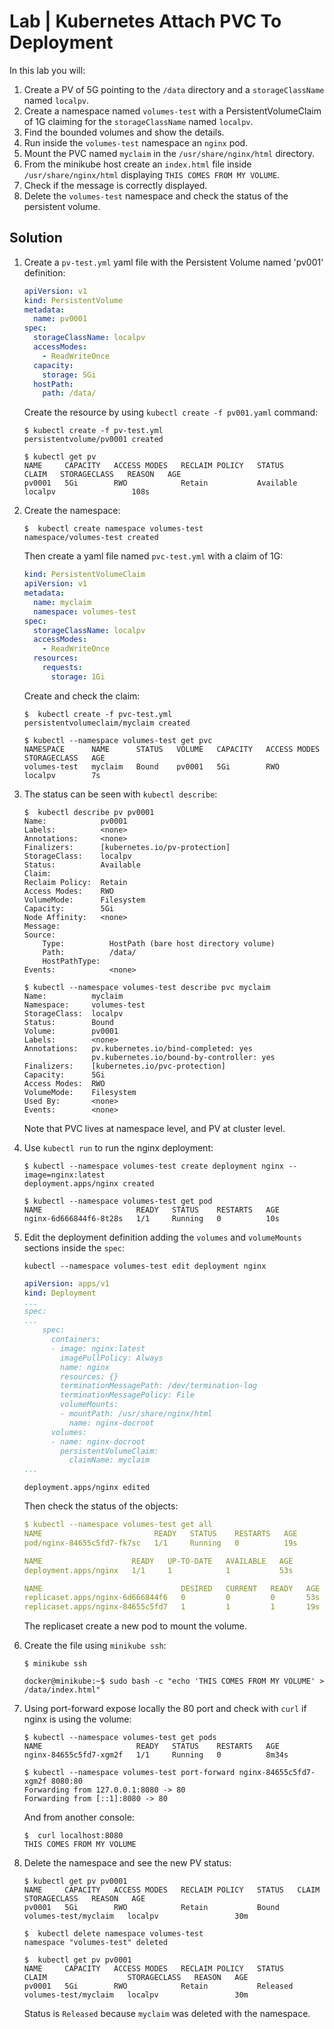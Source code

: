 # Lab | Kubernetes Attach PVC To Deployment

In this lab you will:

1. Create a PV of 5G pointing to the `/data` directory and a `storageClassName`
   named `localpv`.
2. Create a namespace named `volumes-test` with a PersistentVolumeClaim of 1G
   claiming for the `storageClassName` named `localpv`.
3. Find the bounded volumes and show the details.
4. Run inside the `volumes-test` namespace an `nginx` pod.
5. Mount the PVC named `myclaim` in the `/usr/share/nginx/html` directory.
6. From the minikube host create an `index.html` file inside
   `/usr/share/nginx/html` displaying `THIS COMES FROM MY VOLUME`.
7. Check if the message is correctly displayed.
8. Delete the `volumes-test` namespace and check the status of the persistent
   volume.

## Solution

1. Create a `pv-test.yml` yaml file with the Persistent Volume named 'pv001'
   definition:

   ```yaml
   apiVersion: v1
   kind: PersistentVolume
   metadata:
     name: pv0001
   spec:
     storageClassName: localpv
     accessModes:
       - ReadWriteOnce
     capacity:
       storage: 5Gi
     hostPath:
       path: /data/
   ```

   Create the resource by using `kubectl create -f pv001.yaml` command:

   ```console
   $ kubectl create -f pv-test.yml
   persistentvolume/pv0001 created

   $ kubectl get pv
   NAME     CAPACITY   ACCESS MODES   RECLAIM POLICY   STATUS      CLAIM   STORAGECLASS   REASON   AGE
   pv0001   5Gi        RWO            Retain           Available           localpv                 108s
   ```

2. Create the namespace:

   ```console
   $  kubectl create namespace volumes-test
   namespace/volumes-test created
   ```

   Then create a yaml file named `pvc-test.yml` with a claim of 1G:

   ```yaml
   kind: PersistentVolumeClaim
   apiVersion: v1
   metadata:
     name: myclaim
     namespace: volumes-test
   spec:
     storageClassName: localpv
     accessModes:
       - ReadWriteOnce
     resources:
       requests:
         storage: 1Gi
   ```

   Create and check the claim:

   ```console
   $  kubectl create -f pvc-test.yml
   persistentvolumeclaim/myclaim created

   $ kubectl --namespace volumes-test get pvc
   NAMESPACE      NAME      STATUS   VOLUME   CAPACITY   ACCESS MODES   STORAGECLASS   AGE
   volumes-test   myclaim   Bound    pv0001   5Gi        RWO            localpv        7s
   ```

3. The status can be seen with `kubectl describe`:

   ```console
   $  kubectl describe pv pv0001
   Name:            pv0001
   Labels:          <none>
   Annotations:     <none>
   Finalizers:      [kubernetes.io/pv-protection]
   StorageClass:    localpv
   Status:          Available
   Claim:
   Reclaim Policy:  Retain
   Access Modes:    RWO
   VolumeMode:      Filesystem
   Capacity:        5Gi
   Node Affinity:   <none>
   Message:
   Source:
       Type:          HostPath (bare host directory volume)
       Path:          /data/
       HostPathType:
   Events:            <none>

   $ kubectl --namespace volumes-test describe pvc myclaim
   Name:          myclaim
   Namespace:     volumes-test
   StorageClass:  localpv
   Status:        Bound
   Volume:        pv0001
   Labels:        <none>
   Annotations:   pv.kubernetes.io/bind-completed: yes
                  pv.kubernetes.io/bound-by-controller: yes
   Finalizers:    [kubernetes.io/pvc-protection]
   Capacity:      5Gi
   Access Modes:  RWO
   VolumeMode:    Filesystem
   Used By:       <none>
   Events:        <none>
   ```

   Note that PVC lives at namespace level, and PV at cluster level.
4. Use `kubectl run` to run the nginx deployment:

   ```console
   $ kubectl --namespace volumes-test create deployment nginx --image=nginx:latest
   deployment.apps/nginx created

   $ kubectl --namespace volumes-test get pod
   NAME                     READY   STATUS    RESTARTS   AGE
   nginx-6d666844f6-8t28s   1/1     Running   0          10s
   ```

5. Edit the deployment definition adding the `volumes` and `volumeMounts`
   sections inside the `spec`:

   ```console
   kubectl --namespace volumes-test edit deployment nginx
   ```

   ```yaml
   apiVersion: apps/v1
   kind: Deployment
   ...
   spec:
   ...
       spec:
         containers:
         - image: nginx:latest
           imagePullPolicy: Always
           name: nginx
           resources: {}
           terminationMessagePath: /dev/termination-log
           terminationMessagePolicy: File
           volumeMounts:
           - mountPath: /usr/share/nginx/html
             name: nginx-docroot
         volumes:
         - name: nginx-docroot
           persistentVolumeClaim:
             claimName: myclaim
   ...
   ```

   ```console
   deployment.apps/nginx edited
   ```

   Then check the status of the objects:

   ```yaml
   $ kubectl --namespace volumes-test get all
   NAME                         READY   STATUS    RESTARTS   AGE
   pod/nginx-84655c5fd7-fk7sc   1/1     Running   0          19s

   NAME                    READY   UP-TO-DATE   AVAILABLE   AGE
   deployment.apps/nginx   1/1     1            1           53s

   NAME                               DESIRED   CURRENT   READY   AGE
   replicaset.apps/nginx-6d666844f6   0         0         0       53s
   replicaset.apps/nginx-84655c5fd7   1         1         1       19s
   ```

   The replicaset create a new pod to mount the volume.

6. Create the file using `minikube ssh`:

   ```console
   $ minikube ssh

   docker@minikube:~$ sudo bash -c "echo 'THIS COMES FROM MY VOLUME' > /data/index.html"
   ```

7. Using port-forward expose locally the 80 port and check with `curl` if nginx
   is using the volume:

   ```console
   $ kubectl --namespace volumes-test get pods
   NAME                     READY   STATUS    RESTARTS   AGE
   nginx-84655c5fd7-xgm2f   1/1     Running   0          8m34s

   $ kubectl --namespace volumes-test port-forward nginx-84655c5fd7-xgm2f 8080:80
   Forwarding from 127.0.0.1:8080 -> 80
   Forwarding from [::1]:8080 -> 80
   ```

   And from another console:

   ```console
   $  curl localhost:8080
   THIS COMES FROM MY VOLUME
   ```

8. Delete the namespace and see the new PV status:

   ```console
   $ kubectl get pv pv0001
   NAME     CAPACITY   ACCESS MODES   RECLAIM POLICY   STATUS   CLAIM                  STORAGECLASS   REASON   AGE
   pv0001   5Gi        RWO            Retain           Bound    volumes-test/myclaim   localpv                 30m

   $  kubectl delete namespace volumes-test
   namespace "volumes-test" deleted

   $  kubectl get pv pv0001
   NAME     CAPACITY   ACCESS MODES   RECLAIM POLICY   STATUS     CLAIM                  STORAGECLASS   REASON   AGE
   pv0001   5Gi        RWO            Retain           Released   volumes-test/myclaim   localpv                 30m
   ```

   Status is `Released` because `myclaim` was deleted with the namespace.
